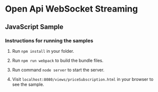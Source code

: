 # Open Api WebSocket Streaming

## JavaScript Sample

### Instructions for running the samples

1. Run `npm install` in your folder.

2. Run `npm run webpack` to build the bundle files.

3. Run command `node server` to start the server.

4. Visit `localhost:8080/views/priceSubscription.html` in your browser to see the sample.
